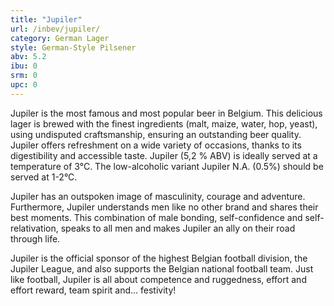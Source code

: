 ```yaml
---
title: "Jupiler"
url: /inbev/jupiler/
category: German Lager
style: German-Style Pilsener
abv: 5.2
ibu: 0
srm: 0
upc: 0
---
```

Jupiler is the most famous and most popular beer in Belgium. This delicious lager is brewed with the finest ingredients (malt, maize, water, hop, yeast), using undisputed craftsmanship, ensuring an outstanding beer quality. Jupiler offers refreshment on a wide variety of occasions, thanks to its digestibility and accessible taste. Jupiler (5,2 % ABV) is ideally served at a temperature of 3°C. The low-alcoholic variant Jupiler N.A. (0.5%) should be served at 1-2°C.

Jupiler has an outspoken image of masculinity, courage and adventure. Furthermore, Jupiler understands men like no other brand and shares their best moments. This combination of male bonding, self-confidence and self-relativation, speaks to all men and makes Jupiler an ally on their road through life.

Jupiler is the official sponsor of the highest Belgian football division, the Jupiler League, and also supports the Belgian national football team. Just like football, Jupiler is all about competence and ruggedness, effort and effort reward, team spirit and... festivity!
